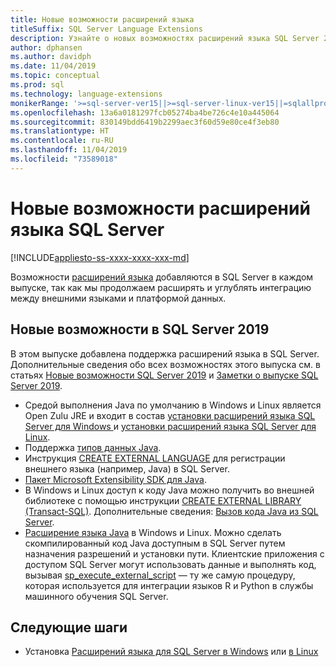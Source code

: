 ```yaml
---
title: Новые возможности расширений языка
titleSuffix: SQL Server Language Extensions
description: Узнайте о новых возможностях расширений языка SQL Server 2019.
author: dphansen
ms.author: davidph
ms.date: 11/04/2019
ms.topic: conceptual
ms.prod: sql
ms.technology: language-extensions
monikerRange: '>=sql-server-ver15||>=sql-server-linux-ver15||=sqlallproducts-allversions'
ms.openlocfilehash: 13a6a0181297fcb05274ba4be726c4e10a445064
ms.sourcegitcommit: 830149bdd6419b2299aec3f60d59e80ce4f3eb80
ms.translationtype: HT
ms.contentlocale: ru-RU
ms.lasthandoff: 11/04/2019
ms.locfileid: "73589018"
---
```

# <a name="what-new-in-sql-server-language-extensions"></a>Новые возможности расширений языка SQL Server
[!INCLUDE[appliesto-ss-xxxx-xxxx-xxx-md](../includes/appliesto-ss-xxxx-xxxx-xxx-md.md)]

Возможности [расширений языка](language-extensions-overview.md) добавляются в SQL Server в каждом выпуске, так как мы продолжаем расширять и углублять интеграцию между внешними языками и платформой данных. 

## <a name="new-in-sql-server-2019"></a>Новые возможности в SQL Server 2019 

В этом выпуске добавлена поддержка расширений языка в SQL Server. Дополнительные сведения обо всех возможностях этого выпуска см. в статьях [Новые возможности SQL Server 2019](../sql-server/what-s-new-in-sql-server-ver15.md) и [Заметки о выпуске SQL Server 2019](../sql-server/sql-server-ver15-release-notes.md).

- Средой выполнения Java по умолчанию в Windows и Linux является Open Zulu JRE и входит в состав [установки расширений языка SQL Server для Windows ](install/install-sql-server-language-extensions-on-windows.md) и [установки расширений языка SQL Server для Linux](../linux/sql-server-linux-setup-language-extensions.md).
- Поддержка [типов данных Java](how-to/java-to-sql-data-types.md).
- Инструкция [CREATE EXTERNAL LANGUAGE](../t-sql/statements/create-external-language-transact-sql.md) для регистрации внешнего языка (например, Java) в SQL Server.
- [Пакет Microsoft Extensibility SDK для Java](how-to/extensibility-sdk-java-sql-server.md).
- В Windows и Linux доступ к коду Java можно получить во внешней библиотеке с помощью инструкции [CREATE EXTERNAL LIBRARY (Transact-SQL)](../t-sql/statements/create-external-library-transact-sql.md). Дополнительные сведения: [Вызов кода Java из SQL Server](how-to/call-java-from-sql.md).
- [Расширение языка Java](language-extensions-overview.md) в Windows и Linux. Можно сделать скомпилированный код Java доступным в SQL Server путем назначения разрешений и установки пути. Клиентские приложения с доступом SQL Server могут использовать данные и выполнять код, вызывая [sp_execute_external_script](https://docs.microsoft.com/sql/relational-databases/system-stored-procedures/sp-execute-external-script-transact-sql) — ту же самую процедуру, которая используется для интеграции языков R и Python в службы машинного обучения SQL Server.

## <a name="next-steps"></a>Следующие шаги

+ Установка [Расширений языка для SQL Server в Windows](install/install-sql-server-language-extensions-on-windows.md) или [в Linux](../linux/sql-server-linux-setup-language-extensions.md)
